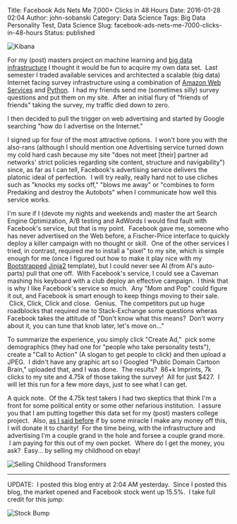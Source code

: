 Title: Facebook Ads Nets Me 7,000+ Clicks in 48 Hours
Date: 2016-01-28 02:04
Author: john-sobanski
Category: Data Science
Tags: Big Data Personality Test, Data Science
Slug: facebook-ads-nets-me-7000-clicks-in-48-hours
Status: published

![Kibana]({filename}/images/Facebook_Ads_Nets_Me_7000_Clicks_in_48_Hours/Visualize-Kibana-4-1024x517.png)

For my (post) masters project on machine learning and [big data infrastructure]({filename}/part-1-connect-ec2-to-the-amazon-elasticsearch-service.md) I thought it would be fun to acquire my own data set.  Last semester I traded available services and architected a scalable (big data) Internet facing survey infrastructure using a combination of [Amazon Web Services](https://aws.amazon.com/) and [Python](https://www.python.org/).  I had my friends send me (sometimes silly) survey questions and put them on my site.  After an initial flury of "friends of friends" taking the survey, my traffic died down to zero.

I then decided to pull the trigger on web advertising and started by Google searching "how do I advertise on the Internet."

I signed up for four of the most attractive options.  I won't bore you with the also-rans (although I should mention one Advertising service turned down my cold hard cash because my site "does not meet \[their\] partner ad networks' strict policies regarding site content, structure and navigability") since, as far as I can tell, Facebook's advertising service delivers the platonic ideal of perfection.  I will try really, really hard not to use cliches such as "knocks my socks off," "blows me away" or "combines to form Predaking and destroy the Autobots" when I communicate how well this service works.

I'm sure if I (devote my nights and weekends and) master the art Search Engine Optimization, A/B testing and AdWords I would find fault with Facebook's service, but that is my point.  Facebook gave me, someone who has never advertised on the Web before, a Fischer-Price interface to quickly deploy a killer campaign with no thought or skill.  One of the other services I tried, in contrast, required me to install a "pixel" to my site, which is simple enough for me (once I figured out how to make it play nice with my [Bootstrapped](http://getbootstrap.com/) [Jinja2](http://jinja.pocoo.org/docs/dev/) template), but I could never see Al (from Al's auto-parts) pull that one off.  With Facebook's service, I could see a Caveman mashing his keyboard with a club deploy an effective campaign.  I think that is why I like Facebook's service so much.  Any "Mom and Pop" could figure it out, and Facebook is smart enough to keep things moving to their sale.  Click, Click, Click and close.  Genius.  The competitors put up huge roadblocks that required me to Stack-Exchange some questions wheras Facebook takes the attitude of "Don't know what this means?  Don't worry about it, you can tune that knob later, let's move on..."

To summarize the experience, you simply click "Create Ad,"  pick some demographics (they had one for "people who take personality tests"), create a "Call to Action" (A slogan to get people to click) and then upload a JPEG.  I didn't have any graphic art so I Googled "Public Domain Cartoon Brain," uploaded that, and I was done.  The results?  86+k Imprints, 7k clicks to my site and 4.75k of those taking the survey!  All for just \$427.  I will let this run for a few more days, just to see what I can get.

A quick note.  Of the 4.75k test takers I had two skeptics that think I'm a front for some political entity or some other nefarious institution.  I assure you that I am putting together this data set for my (post) masters college project.  Also, [as I said before]({filename}/why-a-big-data-personality-test.md) if by some miracle I make any money off this, I will donate it to charity!  For the time being, with the infrastructure and advertising I'm a couple grand in the hole and forsee a couple grand more.  I am paying for this out of my own pocket.  Where do I get the money, you ask?  Easy... by selling my childhood on ebay!

![Selling Childhood Transformers]({filename}/images/Facebook_Ads_Nets_Me_7000_Clicks_in_48_Hours/Screenshot_2016-01-25-15-30-50-640x1024.jpg)
 
* * * * *

UPDATE:  I posted this blog entry at 2:04 AM yesterday.  Since I posted this blog, the market opened and Facebook stock went up 15.5%.  I take full credit for this jump:

![Stock Bump]({filename}/images/Facebook_Ads_Nets_Me_7000_Clicks_in_48_Hours/fb-1024x956.png)
